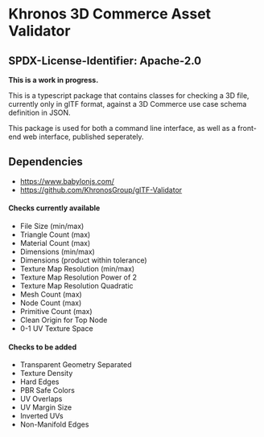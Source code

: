 # Khronos 3D Commerce Asset Validator

## SPDX-License-Identifier: Apache-2.0

**This is a work in progress.**

This is a typescript package that contains classes for checking a 3D file, currently only in glTF format, against a 3D Commerce use case schema definition in JSON.

This package is used for both a command line interface, as well as a front-end web interface, published seperately.

## Dependencies
* https://www.babylonjs.com/
* https://github.com/KhronosGroup/glTF-Validator

#### Checks currently available
* File Size (min/max)
* Triangle Count (max)
* Material Count (max)
* Dimensions (min/max)
* Dimensions (product within tolerance)
* Texture Map Resolution (min/max)
* Texture Map Resolution Power of 2
* Texture Map Resolution Quadratic
* Mesh Count (max)
* Node Count (max)
* Primitive Count (max)
* Clean Origin for Top Node
* 0-1 UV Texture Space

#### Checks to be added
* Transparent Geometry Separated
* Texture Density
* Hard Edges
* PBR Safe Colors
* UV Overlaps
* UV Margin Size
* Inverted UVs
* Non-Manifold Edges
